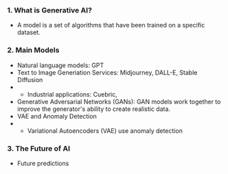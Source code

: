 ### 1. What is Generative AI?
* A model is a set of algorithms that have been trained on a specific dataset.
### 2. Main Models
* Natural language models: GPT
* Text to Image Generiation Services: Midjourney, DALL-E, Stable Diffusion
* * Industrial applications: Cuebric, 
* Generative Adversarial Networks (GANs): GAN models work together to improve the generator's ability to create realistic data.
* VAE and Anomaly Detection
* * Variational Autoencoders (VAE) use anomaly detection
### 3. The Future of AI
* Future predictions
